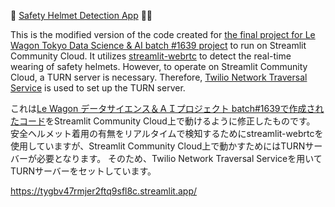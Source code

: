 👷 [Safety Helmet Detection App](https://tygbv47rmjer2ftq9sfl8c.streamlit.app/) 👷‍♀️

This is the modified version of the code created for [the final project for Le Wagon Tokyo Data Science & AI batch #1639 project](https://github.com/Nsayre/helmet_det) to run on Streamlit Community Cloud. 
It utilizes [streamlit-webrtc](https://github.com/whitphx/streamlit-webrtc) to detect the real-time wearing of safety helmets.
However, to operate on Streamlit Community Cloud, a TURN server is necessary.
Therefore, [Twilio Network Traversal Service](https://www.twilio.com/docs/stun-turn) is used to set up the TURN server.


これは[Le Wagon データサイエンス＆ＡＩプロジェクト batch#1639で作成されたコード](https://github.com/Nsayre/helmet_det)をStreamlit Community Cloud上で動けるように修正したものです。
安全ヘルメット着用の有無をリアルタイムで検知するためにstreamlit-webrtcを使用していますが、Streamlit Community Cloud上で動かすためにはTURNサーバーが必要となります。
そのため、Twilio Network Traversal Serviceを用いてTURNサーバーをセットしています。


https://tygbv47rmjer2ftq9sfl8c.streamlit.app/
